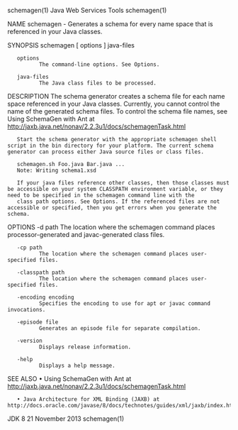 schemagen(1)                                                                               Java Web Services Tools                                                                               schemagen(1)

NAME
       schemagen - Generates a schema for every name space that is referenced in your Java classes.

SYNOPSIS
       schemagen [ options ] java-files

       options
              The command-line options. See Options.

       java-files
              The Java class files to be processed.

DESCRIPTION
       The schema generator creates a schema file for each name space referenced in your Java classes. Currently, you cannot control the name of the generated schema files. To control the schema file
       names, see Using SchemaGen with Ant at http://jaxb.java.net/nonav/2.2.3u1/docs/schemagenTask.html

       Start the schema generator with the appropriate schemagen shell script in the bin directory for your platform. The current schema generator can process either Java source files or class files.

       schemagen.sh Foo.java Bar.java ...
       Note: Writing schema1.xsd

       If your java files reference other classes, then those classes must be accessible on your system CLASSPATH environment variable, or they need to be specified in the schemagen command line with the
       class path options. See Options. If the referenced files are not accessible or specified, then you get errors when you generate the schema.

OPTIONS
       -d path
              The location where the schemagen command places processor-generated and javac-generated class files.

       -cp path
              The location where the schemagen command places user-specified files.

       -classpath path
              The location where the schemagen command places user-specified files.

       -encoding encoding
              Specifies the encoding to use for apt or javac command invocations.

       -episode file
              Generates an episode file for separate compilation.

       -version
              Displays release information.

       -help
              Displays a help message.

SEE ALSO
       • Using SchemaGen with Ant at http://jaxb.java.net/nonav/2.2.3u1/docs/schemagenTask.html

       • Java Architecture for XML Binding (JAXB) at http://docs.oracle.com/javase/8/docs/technotes/guides/xml/jaxb/index.html

JDK 8                                                                                          21 November 2013                                                                                  schemagen(1)
